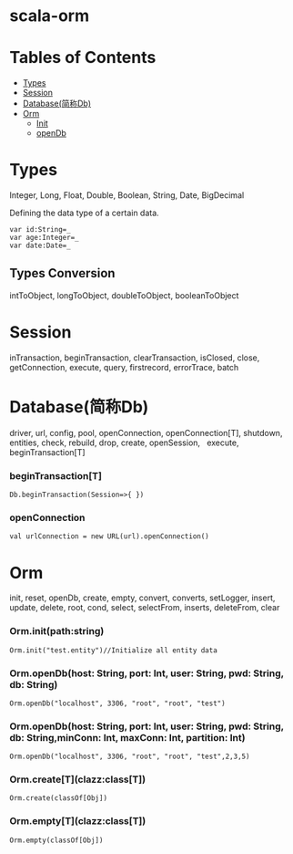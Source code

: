 # scala-orm

# Tables of Contents
* [Types](#types)
* [Session](#session)
* [Database(简称Db)](#database)
* [Orm](#orm)
  * [Init](#orminitpath-string)
  * [openDb](#ormopendbhost-string-port-int-user-string-pwd-string-db-string)
  
# Types
Integer,  Long,  Float,  Double,  Boolean,  String,  Date,  BigDecimal

Defining the data type of a certain data.

    var id:String=_
    var age:Integer=_
    var date:Date=_

## Types Conversion
intToObject, longToObject, doubleToObject,  booleanToObject

# Session
inTransaction,  beginTransaction,  clearTransaction,  isClosed,  close,  getConnection,  execute,  query,  firstrecord,  errorTrace,  batch

# Database(简称Db)
driver,  url,  config,  pool,  openConnection,  openConnection[T],  shutdown,  entities,  check,  rebuild,  drop,  create,  openSession,    execute,  beginTransaction[T]

### beginTransaction[T]
    Db.beginTransaction(Session=>{ })
### openConnection
    val urlConnection = new URL(url).openConnection()
    
# Orm
init,  reset,  openDb,  create,  empty,  convert,  converts,  setLogger,  insert,  update,  delete,  root,  cond,  select,  selectFrom,  inserts,  deleteFrom,  clear

### Orm.init(path:string)
    Orm.init("test.entity")//Initialize all entity data
    
### Orm.openDb(host: String, port: Int, user: String, pwd: String, db: String)
    Orm.openDb("localhost", 3306, "root", "root", "test")
    
### Orm.openDb(host: String, port: Int, user: String, pwd: String, db: String,minConn: Int, maxConn: Int, partition: Int)
    Orm.openDb("localhost", 3306, "root", "root", "test",2,3,5)

### Orm.create\[T\](clazz:class[T])
    Orm.create(classOf[Obj])
    
### Orm.empty\[T\](clazz:class[T])
    Orm.empty(classOf[Obj])




